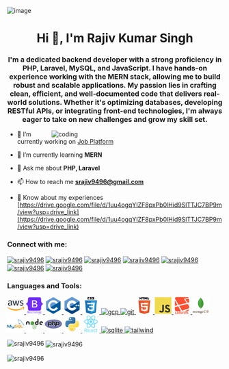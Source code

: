 ![image](https://github.com/user-attachments/assets/4362d750-f13e-4eea-ad86-55faf0e34051)<h1 align="center">Hi 👋, I'm Rajiv Kumar Singh</h1>
<h3 align="center">I'm a dedicated backend developer with a strong proficiency in PHP, Laravel, MySQL, and JavaScript. I have hands-on experience working with the MERN stack, allowing me to build robust and scalable applications. My passion lies in crafting clean, efficient, and well-documented code that delivers real-world solutions. Whether it's optimizing databases, developing RESTful APIs, or integrating front-end technologies, I'm always eager to take on new challenges and grow my skill set.</h3>

<img align="right" alt="coding" width="400" src="https://imgs.search.brave.com/YZxeMXuU5vZSFTezxbsY1vqYrT0udVZlIHuRkh3QAhE/rs:fit:860:0:0:0/g:ce/aHR0cHM6Ly9naWZk/Yi5jb20vaW1hZ2Vz/L2hpZ2gvYW5pbWF0/ZWQtY293Ym95LWNv/bXB1dGVyLWNvZGlu/Zy13NjBwY2lrbDZp/ZWc1MjVuLmdpZg.gif">

- 🔭 I’m currently working on [Job Platform](https://github.com/srajiv9496/Job_Platform)

- 🌱 I’m currently learning **MERN**

- 💬 Ask me about **PHP, Laravel**

- 📫 How to reach me **srajiv9496@gmail.com**

- 📄 Know about my experiences [https://drive.google.com/file/d/1uu4ogqYIZF8pxPb0lHid9SlTTJC7BP9m/view?usp=drive_link](https://drive.google.com/file/d/1uu4ogqYIZF8pxPb0lHid9SlTTJC7BP9m/view?usp=drive_link)

<h3 align="left">Connect with me:</h3>
<p align="left">
<a href="https://twitter.com/srajiv9496" target="blank"><img align="center" src="https://raw.githubusercontent.com/rahuldkjain/github-profile-readme-generator/master/src/images/icons/Social/twitter.svg" alt="srajiv9496" height="30" width="40" /></a>
<a href="https://linkedin.com/in/srajiv9496" target="blank"><img align="center" src="https://raw.githubusercontent.com/rahuldkjain/github-profile-readme-generator/master/src/images/icons/Social/linked-in-alt.svg" alt="srajiv9496" height="30" width="40" /></a>
<a href="https://www.codechef.com/users/srajiv9496" target="blank"><img align="center" src="https://cdn.jsdelivr.net/npm/simple-icons@3.1.0/icons/codechef.svg" alt="srajiv9496" height="30" width="40" /></a>
<a href="https://www.hackerrank.com/srajiv9496" target="blank"><img align="center" src="https://raw.githubusercontent.com/rahuldkjain/github-profile-readme-generator/master/src/images/icons/Social/hackerrank.svg" alt="srajiv9496" height="30" width="40" /></a>
<a href="https://codeforces.com/profile/srajiv9496" target="blank"><img align="center" src="https://raw.githubusercontent.com/rahuldkjain/github-profile-readme-generator/master/src/images/icons/Social/codeforces.svg" alt="srajiv9496" height="30" width="40" /></a>
<a href="https://www.leetcode.com/srajiv9496" target="blank"><img align="center" src="https://raw.githubusercontent.com/rahuldkjain/github-profile-readme-generator/master/src/images/icons/Social/leet-code.svg" alt="srajiv9496" height="30" width="40" /></a>
<a href="https://auth.geeksforgeeks.org/user/srajiv9496" target="blank"><img align="center" src="https://raw.githubusercontent.com/rahuldkjain/github-profile-readme-generator/master/src/images/icons/Social/geeks-for-geeks.svg" alt="srajiv9496" height="30" width="40" /></a>
</p>

<h3 align="left">Languages and Tools:</h3>
<p align="left"> <a href="https://aws.amazon.com" target="_blank" rel="noreferrer"> <img src="https://raw.githubusercontent.com/devicons/devicon/master/icons/amazonwebservices/amazonwebservices-original-wordmark.svg" alt="aws" width="40" height="40"/> </a> <a href="https://getbootstrap.com" target="_blank" rel="noreferrer"> <img src="https://raw.githubusercontent.com/devicons/devicon/master/icons/bootstrap/bootstrap-plain-wordmark.svg" alt="bootstrap" width="40" height="40"/> </a> <a href="https://www.cprogramming.com/" target="_blank" rel="noreferrer"> <img src="https://raw.githubusercontent.com/devicons/devicon/master/icons/c/c-original.svg" alt="c" width="40" height="40"/> </a> <a href="https://www.w3schools.com/cpp/" target="_blank" rel="noreferrer"> <img src="https://raw.githubusercontent.com/devicons/devicon/master/icons/cplusplus/cplusplus-original.svg" alt="cplusplus" width="40" height="40"/> </a> <a href="https://www.w3schools.com/css/" target="_blank" rel="noreferrer"> <img src="https://raw.githubusercontent.com/devicons/devicon/master/icons/css3/css3-original-wordmark.svg" alt="css3" width="40" height="40"/> </a> <a href="https://cloud.google.com" target="_blank" rel="noreferrer"> <img src="https://www.vectorlogo.zone/logos/google_cloud/google_cloud-icon.svg" alt="gcp" width="40" height="40"/> </a> <a href="https://git-scm.com/" target="_blank" rel="noreferrer"> <img src="https://www.vectorlogo.zone/logos/git-scm/git-scm-icon.svg" alt="git" width="40" height="40"/> </a> <a href="https://www.w3.org/html/" target="_blank" rel="noreferrer"> <img src="https://raw.githubusercontent.com/devicons/devicon/master/icons/html5/html5-original-wordmark.svg" alt="html5" width="40" height="40"/> </a> <a href="https://developer.mozilla.org/en-US/docs/Web/JavaScript" target="_blank" rel="noreferrer"> <img src="https://raw.githubusercontent.com/devicons/devicon/master/icons/javascript/javascript-original.svg" alt="javascript" width="40" height="40"/> </a> <a href="https://laravel.com/" target="_blank" rel="noreferrer"> <img src="https://raw.githubusercontent.com/devicons/devicon/master/icons/laravel/laravel-plain-wordmark.svg" alt="laravel" width="40" height="40"/> </a> <a href="https://www.mongodb.com/" target="_blank" rel="noreferrer"> <img src="https://raw.githubusercontent.com/devicons/devicon/master/icons/mongodb/mongodb-original-wordmark.svg" alt="mongodb" width="40" height="40"/> </a> <a href="https://www.mysql.com/" target="_blank" rel="noreferrer"> <img src="https://raw.githubusercontent.com/devicons/devicon/master/icons/mysql/mysql-original-wordmark.svg" alt="mysql" width="40" height="40"/> </a> <a href="https://nodejs.org" target="_blank" rel="noreferrer"> <img src="https://raw.githubusercontent.com/devicons/devicon/master/icons/nodejs/nodejs-original-wordmark.svg" alt="nodejs" width="40" height="40"/> </a> <a href="https://www.php.net" target="_blank" rel="noreferrer"> <img src="https://raw.githubusercontent.com/devicons/devicon/master/icons/php/php-original.svg" alt="php" width="40" height="40"/> </a> <a href="https://www.python.org" target="_blank" rel="noreferrer"> <img src="https://raw.githubusercontent.com/devicons/devicon/master/icons/python/python-original.svg" alt="python" width="40" height="40"/> </a> <a href="https://reactjs.org/" target="_blank" rel="noreferrer"> <img src="https://raw.githubusercontent.com/devicons/devicon/master/icons/react/react-original-wordmark.svg" alt="react" width="40" height="40"/> </a> <a href="https://www.sqlite.org/" target="_blank" rel="noreferrer"> <img src="https://www.vectorlogo.zone/logos/sqlite/sqlite-icon.svg" alt="sqlite" width="40" height="40"/> </a> <a href="https://tailwindcss.com/" target="_blank" rel="noreferrer"> <img src="https://www.vectorlogo.zone/logos/tailwindcss/tailwindcss-icon.svg" alt="tailwind" width="40" height="40"/> </a> </p>

<p><img align="left" src="https://github-readme-stats.vercel.app/api/top-langs?username=srajiv9496&show_icons=true&locale=en&layout=compact" alt="srajiv9496" /></p>

<p>&nbsp;<img align="center" src="https://github-readme-stats.vercel.app/api?username=srajiv9496&show_icons=true&locale=en" alt="srajiv9496" /></p>

<p><img align="center" src="https://github-readme-streak-stats.herokuapp.com/?user=srajiv9496&" alt="srajiv9496" /></p>
